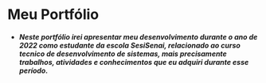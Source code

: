 # Meu Portfólio
* ##### Neste portfólio irei apresentar meu desenvolvimento durante o ano de 2022 como estudante da escola SesiSenai, relacionado ao curso tecnico de desenvolvimento de sistemas, mais precisamente trabalhos, atividades e conhecimentos que eu adquiri durante esse período.
